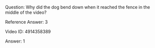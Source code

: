 Question: Why did the dog bend down when it reached the fence in the middle of the video?

Reference Answer: 3

Video ID: 4914358389

Answer: 1

